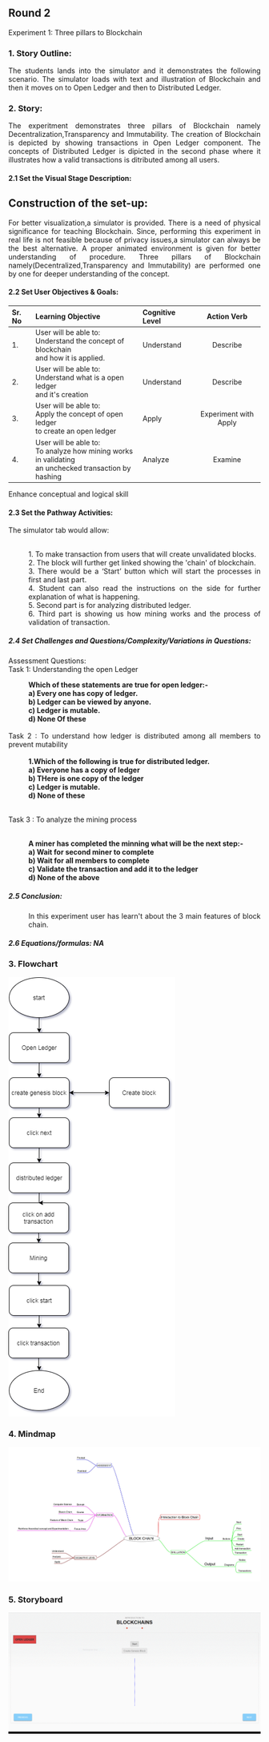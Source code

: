 ## Round 2

Experiment 1: Three pillars to Blockchain

### 1. Story Outline:

<div align="justify"> The students lands into the simulator and it demonstrates the following scenario. The simulator loads with text and illustration of Blockchain and then it moves on to Open Ledger and then to Distributed Ledger.

### 2. Story:
<div align="justify">The experitment demonstrates three pillars of Blockchain namely Decentralization,Transparency and Immutability. The creation of Blockchain is depicted by showing transactions in Open Ledger component. The concepts of Distributed Ledger is dipicted in the second phase where it illustrates how a valid transactions is ditributed among all users.

#### 2.1 Set the Visual Stage Description:
<h2>Construction of the set-up:</h2>
<div align = "justify">For better visualization,a simulator is provided. There is a need of physical significance for teaching Blockchain. Since, performing this experiment in real life is not feasible because of privacy issues,a simulator can always be the best alternative. A proper animated environment is given for better understanding of procedure. Three pillars of Blockchain namely(Decentralized,Transparency and Immutability) are performed one by one for deeper understanding of the concept. 
 
#### 2.2 Set User Objectives & Goals:
Sr. No |	Learning Objective	| Cognitive Level | Action Verb
:--|:--|:--|:-:
1.| User will be able to: <br>Understand the concept of blockchain  <br> and how it is applied. | Understand | Describe
2.| User will be able to: <br>Understand what is a open ledger<br>and it's creation | Understand| Describe
3.| User will be able to: <br>Apply the concept of open ledger<br>to create  an open ledger | Apply | Experiment with Apply
4.| User will be able to: <br>To analyze how mining works in validating <br> an unchecked transaction by  hashing | Analyze| Examine

Enhance conceptual and logical skill
</b>

#### 2.3 Set the Pathway Activities:

The simulator tab would allow:<br> <br>
<dd>1.	To make transaction from users that will create unvalidated blocks.<br>
2.	The block will further get linked showing the 'chain' of blockchain.<br>
3.	There would be a ‘Start’ button which will start the processes in first and last part.<br>
4.	Student can also read the instructions on the side for further explanation of what is happening.<br>
5.	Second part is for analyzing distributed ledger.<br>
6.  Third part is showing us how mining works and the process of validation of transaction.
</dd>


##### 2.4 Set Challenges and Questions/Complexity/Variations in Questions:

Assessment Questions:<br>
Task 1: Understanding the open Ledger<br>

<dd><b> Which of these statements are true for open ledger:-<br>
a)	Every one has copy of ledger.<br>
b)	Ledger can be viewed by anyone.<br>
c)	Ledger is mutable.<br>
d)	None Of these<br></dd><br></b>
Task 2 : To understand how ledger is distributed among all members to prevent mutability<br><br>
<dd><b>1.Which of the following  is true for distributed ledger.<br>
a)	Everyone has a copy of ledger
<br>
b)	THere is one copy of the ledger
<br>
c)	Ledger is mutable.
<br>
d)	None of these
<br><br></b>
</dd>

Task 3 : To analyze the mining process<br><br>
<dd>
<b> A miner has completed the minning what will be the next step:-<br>
a)	Wait for second miner to complete<br>
b)	Wait for all members to complete<br>
c)	Validate the transaction and add it to the ledger<br>
d)	None of the above <br></b>
</dd>




##### 2.5 Conclusion:
<dd>In this experiment user has learn't about the 3 main features of block chain. 
</dd>

##### 2.6 Equations/formulas: NA


### 3. Flowchart
<img src="flowchart/flowchart.png" alt="Flow Chart Image here"/>

### 4. Mindmap
<img src="mindmap/mindmap.jpg" alt="mindmap Image here"/>
 
### 5. Storyboard 
<img src="storyboard/storyboard.gif" alt="Gif here">

